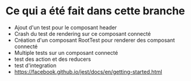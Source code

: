 # Ce qui a été fait dans cette branche


+ Ajout d'un test pour le composant header
+ Crash du test de rendering sur ce composant connecté
+ Création d'un composant RootTest pour renderer des composant connecté
+ Multiple tests sur un composant connecté
+ test des action et des reducers
+ test d'integration
+ https://facebook.github.io/jest/docs/en/getting-started.html
